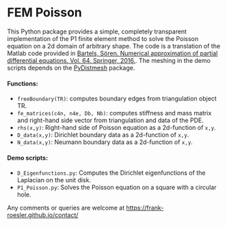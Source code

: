 # FEM Poisson

This Python package provides a simple, completely transparent implementation of the P1 finite element method to solve the Poisson equation on a 2d domain of arbitrary shape. The code is a translation of the Matlab code provided in [Bartels, Sören. Numerical approximation of partial differential equations. Vol. 64. Springer, 2016.](https://aam.uni-freiburg.de/agba/prof/books.html). The meshing in the demo scripts depends on the [PyDistmesh](https://pypi.org/project/PyDistMesh/) package.
#### Functions:
* `freeBoundary(TR)`: computes boundary edges from triangulation object TR.
* `fe_matrices(c4n, n4e, Db, Nb)`: computes stiffness and mass matrix and right-hand side vector from triangulation and data of the PDE.
* `rhs(x,y)`: Right-hand side of Poisson equation as a 2d-function of `x,y`.
* `D_data(x,y)`: Dirichlet boundary data as a 2d-function of `x,y`.
* `N_data(x,y)`: Neumann boundary data as a 2d-function of `x,y`.
#### Demo scripts:
* `D_Eigenfunctions.py`: Computes the Dirichlet eigenfunctions of the Laplacian on the unit disk.
* `P1_Poisson.py`: Solves the Poisson equation on a square with a circular hole.

Any comments or queries are welcome at https://frank-roesler.github.io/contact/
